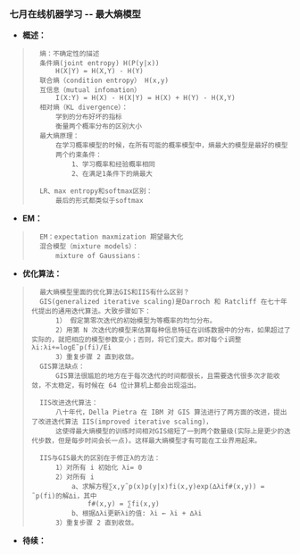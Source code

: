 ### 七月在线机器学习 -- 最大熵模型
- **概述：**
>       熵：不确定性的描述
>       条件熵(joint entropy) H(P(y|x))
>           H(X|Y) = H(X,Y) - H(Y)
>       联合熵（condition entropy） H(x,y)
>       互信息（mutual infomation）
>           I(X:Y) = H(X) - H(X|Y) = H(X) + H(Y) - H(X,Y)
>       相对熵（KL divergence）：
>           学到的分布好坏的指标
>           衡量两个概率分布的区别大小
>       最大熵原理：
>           在学习概率模型的时候，在所有可能的概率模型中，熵最大的模型是最好的模型
>           两个约束条件：
>               1、学习概率和经验概率相同
>               2、在满足1条件下的熵最大
>
>       LR、max entropy和softmax区别：
>           最后的形式都类似于softmax
>
>

- **EM：**
>       EM：expectation maxmization 期望最大化
>       混合模型（mixture models）：
>           mixture of Gaussians：
>
>
>

- **优化算法：**
>       最大熵模型里面的优化算法GIS和IIS有什么区别？
>       GIS(generalized iterative scaling)是Darroch 和 Ratcliff 在七十年代提出的通用迭代算法。大致步骤如下：
>           1） 假定第零次迭代的初始模型为等概率的均匀分布。
>           2）用第 N 次迭代的模型来估算每种信息特征在训练数据中的分布，如果超过了实际的，就把相应的模型参数变小；否则，将它们变大。即对每个i调整λi:λi+=logE˜p(fi)/Ei
>           3）重复步骤 2 直到收敛。
>       GIS算法缺点：
>           GIS算法很尴尬的地方在于每次迭代的时间都很长，且需要迭代很多次才能收敛，不太稳定，有时候在 64 位计算机上都会出现溢出。
>
>       IIS改进迭代算法：
>           八十年代，Della Pietra 在 IBM 对 GIS 算法进行了两方面的改进，提出了改进迭代算法 IIS(improved iterative scaling)，
>           这使得最大熵模型的训练时间相对GIS缩短了一到两个数量级(实际上是更少的迭代步数，但是每步时间会长一点)。这样最大熵模型才有可能在工业界用起来。
>
>       IIS与GIS最大的区别在于修正λ的方法：
>           1）对所有 i 初始化 λi= 0
>           2）对所有 i
>               a、求解方程∑x,y˜p(x)p(y|x)fi(x,y)exp(∆λif#(x,y)) = ˜p(fi)的解∆i，其中
>                   f#(x,y) = ∑fi(x,y)
>               b、根据∆λi更新λi的值: λi ← λi + ∆λi
>           3）重复步骤 2 直到收敛。
>
>
>
>
>
>
>
>
>
>
>
>

- **待续：**
>
>
>
>
>
>
>
>
>
>
>
>
>
>
>
>
>
